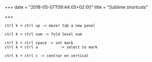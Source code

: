 +++
date = "2018-05-07T09:44:05+02:00"
title = "Sublime shortcuts"

+++
<!--more-->

    ctrl k + ctrl up -> mover tab a new panel
    
    ctrl k + ctrl num -> fold level num
    
    ctrl k + ctrl space -> set mark
    ctrl k + ctrl a          -> select to mark
    
    ctrl k + ctrl c -> centrar en vertical